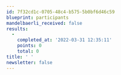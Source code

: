 ```yaml
---
id: 7f32cd1c-0705-48c4-b575-5b0bf6d46c59
blueprint: participants
mandelbaerli_received: false
results:
  -
    completed_at: '2022-03-31 12:35:11'
    points: 0
    total: 0
title: ' '
newsletter: false
---
```

